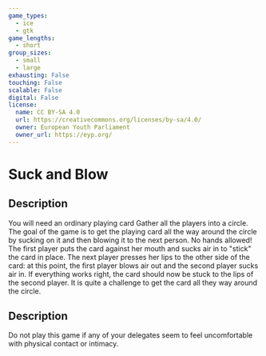 ```yaml
---
game_types:
  - ice
  - gtk
game_lengths:
  - short
group_sizes:
  - small
  - large
exhausting: False
touching: False
scalable: False
digital: False
license:
  name: CC BY-SA 4.0
  url: https://creativecommons.org/licenses/by-sa/4.0/
  owner: European Youth Parliament
  owner_url: https://eyp.org/
---
```

# Suck and Blow

## Description
You will need an ordinary playing card Gather all the players into a circle. The
goal of the game is to get the playing card all the way around the circle by sucking on it and then blowing it to the next person. No hands allowed! The first player puts the card against her mouth and sucks air in to "stick" the card in place. The next player presses her lips to the other side of the card: at this point, the first player blows air out and the second player sucks air in. If everything works right, the card should now be stuck to the lips of the second player. It is quite a challenge to get the card all they way around the circle.

## Description
Do not play this game if any of your delegates seem to feel uncomfortable with physical contact or intimacy.
